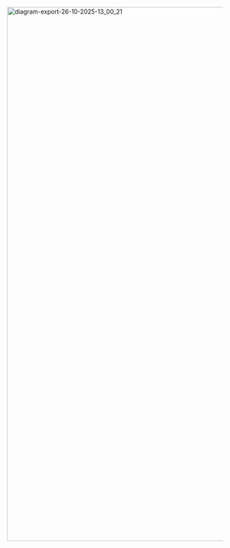 <img width="3703" height="1244" alt="diagram-export-26-10-2025-13_00_21" src="https://github.com/user-attachments/assets/1e6153b7-82ca-48b2-9b7a-e893cac04210" />
